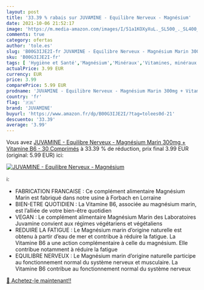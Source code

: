 ```yaml
---
layout: post
title: '33.39 % rabais sur JUVAMINE - Equilibre Nerveux - Magnésium'
date: 2021-10-06 21:52:17
image: 'https://m.media-amazon.com/images/I/51a1KOXyXuL._SL500_._SL400_.jpg'
comments: true
category: ofertas
author: 'tole.es'
slug: 'B00G3IJE2I-fr JUVAMINE - Equilibre Nerveux - Magnésium Marin 300mg +...'
sku: 'B00G3IJE2I-fr'
tags: [ 'Hygiène et Santé','Magnésium','Minéraux','Vitamines, minéraux et compléments','juvamine', ]
actualPrice: 3.99 EUR
currency: EUR
price: 3.99
comparePrice: 5.99 EUR
prodname: 'JUVAMINE - Equilibre Nerveux - Magnésium Marin 300mg + Vitamine B6 - 30 Comprimés'
country: 'fr'
flag: '🇫🇷'
brand: 'JUVAMINE'
buyurl: 'https://www.amazon.fr/dp/B00G3IJE2I/?tag=tolees0d-21'
descuento: '33.39'
average: '3.99'
---
```


Vous avez [JUVAMINE - Equilibre Nerveux - Magnésium Marin 300mg + Vitamine B6 - 30 Comprimés](https://www.amazon.fr/dp/B00G3IJE2I/?tag=tolees0d-21)  à  33.39 % de réduction, prix final  3.99 EUR (original: 5.99 EUR) ici:

[![JUVAMINE - Equilibre Nerveux - Magnésium](https://m.media-amazon.com/images/I/51a1KOXyXuL._SL500_._SL400_.jpg)](https://www.amazon.fr/dp/B00G3IJE2I/?tag=tolees0d-21)

ℹ️:

- FABRICATION FRANCAISE : Ce complément alimentaire Magnésium Marin est fabriqué dans notre usine à Forbach en Lorraine
- BIEN-ETRE QUOTIDIEN : La Vitamine B6, associée au magnésium marin, est l’alliée de votre bien-être quotidien
- VEGAN : Le complément alimentaire Magnésium Marin des Laboratoires Juvamine convient aux régimes végétariens et végétaliens
- REDUIRE LA FATIGUE : Le Magnésium marin d’origine naturelle est obtenu à partir d’eau de mer et contribue à réduire la fatigue. La Vitamine B6 a une action complémentaire à celle du magnésium. Elle contribue notamment à réduire la fatigue
- EQUILIBRE NERVEUX : Le Magnésium marin d’origine naturelle participe au fonctionnement normal du système nerveux et musculaire. La Vitamine B6 contribue au fonctionnement normal du système nerveux

[🛒 Achetez-le maintenant!!](https://www.amazon.fr/dp/B00G3IJE2I/?tag=tolees0d-21)
